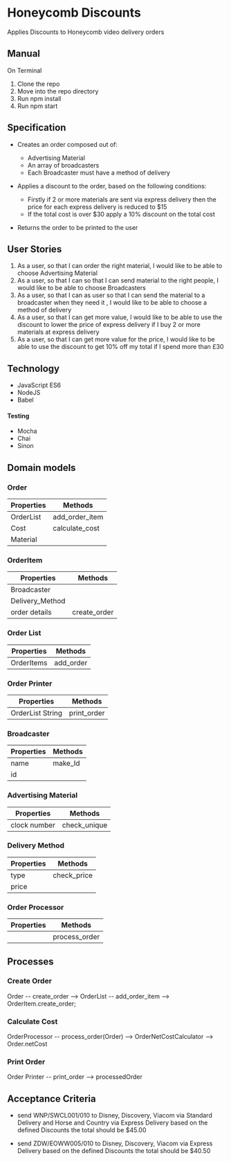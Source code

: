 # Honeycomb Discounts
Applies Discounts to Honeycomb video delivery orders

## Manual
On Terminal
1. Clone the repo
2. Move into the repo directory
3. Run npm install
4. Run npm start

## Specification
* Creates an order composed out of:
  * Advertising Material
  * An array of broadcasters
  * Each Broadcaster must have a method of delivery

* Applies a discount to the order, based on the following conditions:
  * Firstly if 2 or more materials are sent via express delivery then the price for each express delivery is reduced to $15
  * If the total cost is over $30 apply a 10% discount on the total cost

* Returns the order to be printed to the user

## User Stories

1. As a user, so that I can order the right material, I would like to be able to choose Advertising Material
2. As a user, so that I can so that I can send material to the right people, I would like to be able to choose Broadcasters
3. As a user, so that I can as user so that I can send the material to a broadcaster when they need it , I would like to be able to choose a method of delivery
4. As a user, so that I can get more value, I would like to be able to use the discount to lower the price of express delivery if I buy 2 or more materials at express delivery
5. As a user, so that I can get more value for the price, I would like to be able to use the discount to get 10% off my total if I spend more than £30

## Technology

* JavaScript ES6
* NodeJS
* Babel

#### Testing
* Mocha
* Chai
* Sinon

## Domain models

### Order

|Properties|Methods|
|----------|-------|
|OrderList|add_order_item|
|Cost|calculate_cost|
|Material||

### OrderItem

|Properties| Methods|
|----------|--------|
|Broadcaster||
|Delivery_Method||
|order details|create_order|

### Order List

|Properties|Methods|
|----------|-------|
|OrderItems|add_order|


### Order Printer

|Properties|Methods|
|----------|-------|
|OrderList String|print_order|

### Broadcaster
|Properties|Methods|
|----------|-------|
| name|make_Id|
| id||

### Advertising Material
|Properties|Methods|
|----------|-------|
|clock number|check_unique|

### Delivery Method
|Properties|Methods|
|----------|-------|
|type|check_price|
|price||

### Order Processor
|Properties|Methods|
|----------|-------|
||process_order|

## Processes

### Create Order
Order -- create_order --> OrderList -- add_order_item --> OrderItem.create_order;

### Calculate Cost
OrderProcessor -- process_order(Order) --> OrderNetCostCalculator --> Order.netCost

### Print Order
Order Printer -- print_order --> processedOrder

## Acceptance Criteria
* send WNP/SWCL001/010 to Disney, Discovery, Viacom via Standard Delivery and Horse and Country via Express Delivery based on the defined Discounts the total should be $45.00

* send ZDW/EOWW005/010 to Disney, Discovery, Viacom via Express Delivery based on the defined Discounts the total should be $40.50
